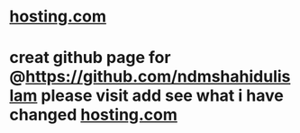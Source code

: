 # [ hosting.com]( https://ndmorsalin.github.io/hosting.com/)

# creat github page for @https://github.com/ndmshahidulislam please visit add see what i have changed [hosting.com](https://ndmshahidulislam.github.io/hosting.com/)
